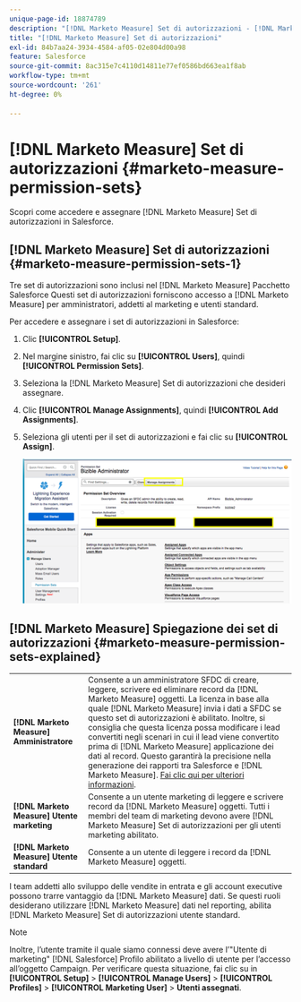 ```yaml
---
unique-page-id: 18874789
description: "[!DNL Marketo Measure] Set di autorizzazioni - [!DNL Marketo Measure] - Documentazione del prodotto"
title: "[!DNL Marketo Measure] Set di autorizzazioni"
exl-id: 84b7aa24-3934-4584-af05-02e804d00a98
feature: Salesforce
source-git-commit: 8ac315e7c4110d14811e77ef0586bd663ea1f8ab
workflow-type: tm+mt
source-wordcount: '261'
ht-degree: 0%

---
```


# [!DNL Marketo Measure] Set di autorizzazioni {#marketo-measure-permission-sets}

Scopri come accedere e assegnare [!DNL Marketo Measure] Set di autorizzazioni in Salesforce.

## [!DNL Marketo Measure] Set di autorizzazioni {#marketo-measure-permission-sets-1}

Tre set di autorizzazioni sono inclusi nel [!DNL Marketo Measure] Pacchetto Salesforce Questi set di autorizzazioni forniscono accesso a [!DNL Marketo Measure] per amministratori, addetti al marketing e utenti standard.

Per accedere e assegnare i set di autorizzazioni in Salesforce:

1. Clic **[!UICONTROL Setup]**.
1. Nel margine sinistro, fai clic su **[!UICONTROL Users]**, quindi **[!UICONTROL Permission Sets]**.
1. Seleziona la [!DNL Marketo Measure] Set di autorizzazioni che desideri assegnare.
1. Clic **[!UICONTROL Manage Assignments]**, quindi **[!UICONTROL Add Assignments]**.
1. Seleziona gli utenti per il set di autorizzazioni e fai clic su **[!UICONTROL Assign]**.

   ![](assets/1-5.png)

## [!DNL Marketo Measure] Spiegazione dei set di autorizzazioni {#marketo-measure-permission-sets-explained}

<table> 
 <tbody> 
  <tr> 
   <td><span><strong>[!DNL Marketo Measure] Amministratore</strong></span></td> 
   <td><span>Consente a un amministratore SFDC di creare, leggere, scrivere ed eliminare record da [!DNL Marketo Measure] oggetti. La licenza in base alla quale [!DNL Marketo Measure] invia i dati a SFDC se questo set di autorizzazioni è abilitato. Inoltre, si consiglia che questa licenza possa modificare i lead convertiti negli scenari in cui il lead viene convertito prima di [!DNL Marketo Measure] applicazione dei dati al record. Questo garantirà la precisione nella generazione dei rapporti tra Salesforce e [!DNL Marketo Measure]. <a href="http://releasenotes.docs.salesforce.com/en-us/spring17/release-notes/rn_sales_leads_view_converted.htm">Fai clic qui per ulteriori informazioni</a>.</span></td> 
  </tr> 
  <tr> 
   <td><span><strong>[!DNL Marketo Measure] Utente marketing</strong></span></td> 
   <td><span>Consente a un utente marketing di leggere e scrivere record da [!DNL Marketo Measure] oggetti. Tutti i membri del team di marketing devono avere [!DNL Marketo Measure] Set di autorizzazioni per gli utenti marketing abilitato. <br></span></td> 
  </tr> 
  <tr> 
   <td><span><strong>[!DNL Marketo Measure] Utente standard</strong></span></td> 
   <td><span>Consente a un utente di leggere i record da [!DNL Marketo Measure] oggetti.</span></td> 
  </tr> 
 </tbody> 
</table>

I team addetti allo sviluppo delle vendite in entrata e gli account executive possono trarre vantaggio da [!DNL Marketo Measure] dati. Se questi ruoli desiderano utilizzare [!DNL Marketo Measure] dati nel reporting, abilita [!DNL Marketo Measure] Set di autorizzazioni utente standard.

>[!NOTE]
>
>Inoltre, l’utente tramite il quale siamo connessi deve avere l’&quot;Utente di marketing&quot; [!DNL Salesforce] Profilo abilitato a livello di utente per l’accesso all’oggetto Campaign. Per verificare questa situazione, fai clic su in **[!UICONTROL Setup]** > **[!UICONTROL Manage Users]** > **[!UICONTROL Profiles]** > **[!UICONTROL Marketing User]** > **Utenti assegnati**.
